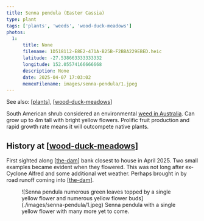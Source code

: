 ```yaml
---
title: Senna pendula (Easter Cassia)
type: plant
tags: ['plants', 'weeds', 'wood-duck-meadows']
photos:
  1:
      title: None
      filename: 1D518112-E8E2-471A-B25B-F2BBA229EBED.heic
      latitude: -27.538663333333332
      longitude: 152.05574166666668
      description: None
      date: 2025-04-07 17:03:02
      memexFilename: images/senna-pendula/1.jpeg
---
```


See also: [[plants]], [[wood-duck-meadows]]

South American shrub considered an environmental [weed in Australia](https://weeds.brisbane.qld.gov.au/weeds/easter-cassia). Can grow up to 4m tall with bright yellow flowers. Prolific fruit production and rapid growth rate means it will outcompete native plants.

## History at [[wood-duck-meadows]]

First sighted along [[the-dam]] bank closest to house in April 2025. Two small examples became evident when they flowered. This was not long after ex-Cyclone Alfred and some additional wet weather. Perhaps brought in by road runoff coming into [[the-dam]].

<figure markdown>
![Senna pendula numerous green leaves topped by a single yellow flower and numerous yellow flower buds](./images/senna-pendula/1.jpeg)
<caption>Senna pendula with a single yellow flower with many more yet to come.</caption>
</figure>

[//begin]: # "Autogenerated link references for markdown compatibility"
[plants]: plants "Plants"
[wood-duck-meadows]: ../wood-duck-meadows "Wood duck meadows"
[the-dam]: ../the-dam "The Dam"
[//end]: # "Autogenerated link references"